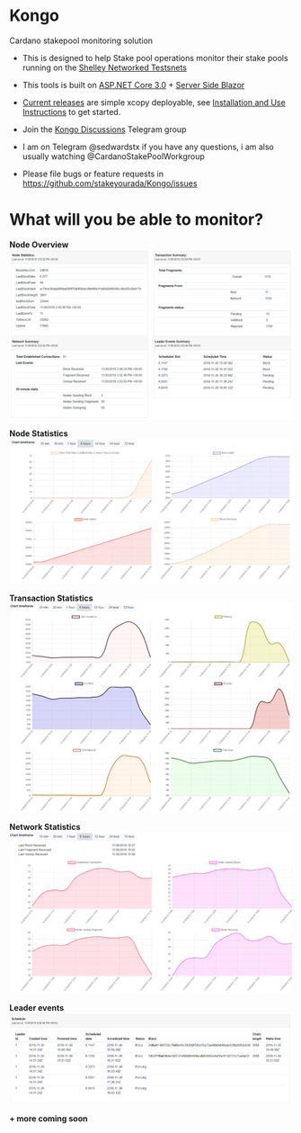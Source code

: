 # Kongo
Cardano stakepool monitoring solution

- This is designed to help Stake pool operations monitor their stake pools running on the [Shelley Networked Testsnets](https://iohk.zendesk.com/hc/en-us/categories/360002383814-Shelley-Networked-Testnet)

- This tools is built on [ASP.NET Core 3.0](https://docs.microsoft.com/en-us/aspnet/?view=aspnetcore-3.0#pivot=core) + [Server Side Blazor](https://docs.microsoft.com/en-us/aspnet/core/blazor/hosting-models?view=aspnetcore-3.0)

- [Current releases](https://github.com/stakeyourada/Kongo/releases) are simple xcopy deployable, see [Installation and Use Instructions](./Installation.md) to get started.

- Join the [Kongo Discussions](https://t.me/KongoDiscussions) Telegram group

- I am on Telegram @sedwardstx if you have any questions, i am also usually watching @CardanoStakePoolWorkgroup

- Please file bugs or feature requests in https://github.com/stakeyourada/Kongo/issues

# What will you be able to monitor?

**Node Overview**
![Node Overview](./media/Node-overview.png)

**Node Statistics**
![Node Statistics](./media/Node-statistics.png)

**Transaction Statistics**
![Transaction Statistics](./media/Transaction-statistics.png)

**Network Statistics**
![Network Statistics](./media/Network-statistics.png)

**Leader events**
![Leader Events](./media/Leader-events.png)

**+ more coming soon**
